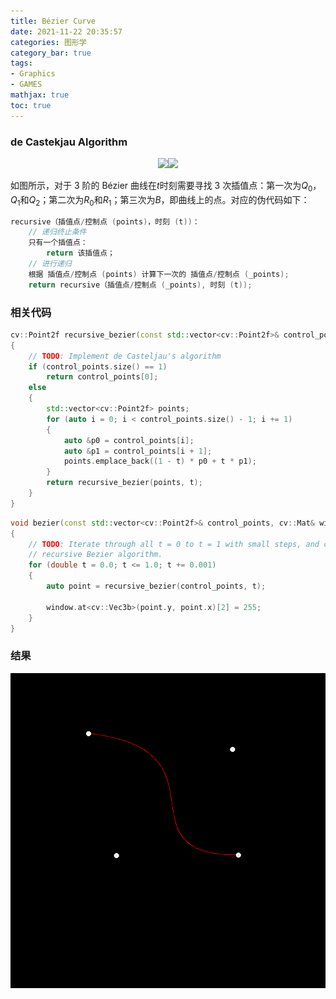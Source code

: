 ```yaml
---
title: Bézier Curve
date: 2021-11-22 20:35:57
categories: 图形学
category_bar: true
tags:
- Graphics
- GAMES
mathjax: true
toc: true
---
```


### de Castekjau Algorithm

<div align="center">
    <img src="20/Bézier-3.png" /><img src="20/Bézier-3.gif" />
</div>

如图所示，对于 3 阶的 Bézier 曲线在$t$时刻需要寻找 3 次插值点：第一次为$Q_0$，$Q_1$和$Q_2$；第二次为$R_0$和$R_1$；第三次为$B$，即曲线上的点。对应的伪代码如下：

```c++
recursive（插值点/控制点 (points)，时刻 (t))：
    // 递归终止条件
    只有一个插值点：
        return 该插值点；
    // 进行递归
    根据 插值点/控制点 (points) 计算下一次的 插值点/控制点 (_points);
    return recursive（插值点/控制点 (_points), 时刻 (t));
```

### 相关代码

```c++
cv::Point2f recursive_bezier(const std::vector<cv::Point2f>& control_points, float t)
{
    // TODO: Implement de Casteljau's algorithm
    if (control_points.size() == 1)
        return control_points[0];
    else
    {
        std::vector<cv::Point2f> points;
        for (auto i = 0; i < control_points.size() - 1; i += 1)
        {
            auto &p0 = control_points[i];
            auto &p1 = control_points[i + 1];
            points.emplace_back((1 - t) * p0 + t * p1);
        }
        return recursive_bezier(points, t);
    }
}
```

```c++
void bezier(const std::vector<cv::Point2f>& control_points, cv::Mat& window)
{
    // TODO: Iterate through all t = 0 to t = 1 with small steps, and call de Casteljau's 
    // recursive Bezier algorithm.
    for (double t = 0.0; t <= 1.0; t += 0.001)
    {
        auto point = recursive_bezier(control_points, t);

        window.at<cv::Vec3b>(point.y, point.x)[2] = 255;
    }
}
```

### 结果

<center>
    <img src="20/bezier-curve.png" />
</center>
